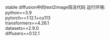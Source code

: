 stable diffusion中的text2image简洁代码
运行环境:
<br>
python==3.9
<br>
pytorch==1.12.1+cu113
<br>
transformers==4.26.1
<br>
datasets==2.9.0
<br>
diffusers==0.12.1
